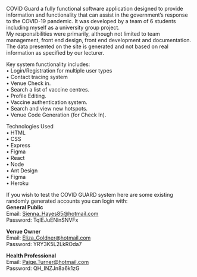 COVID Guard a fully functional software application designed to provide information and functionality that can assist in the government’s response to the COVID-19 pandemic.
It was developed by a team of 6 students including myself as a university group project.<br>
My responsibilities were primarily, although not limited to team management, front end design, front end development and documentation. The data presented on the site is generated and not based on real information as specified by our lecturer.

Key system functionality includes:<br>
  • Login/Registration for multiple user types<br>
  • Contact tracing system<br>
  • Venue Check in.<br>
  • Search a list of vaccine centres.<br>
  • Profile Editing.<br>
  • Vaccine authentication system.<br>
  • Search and view new hotspots.<br>
  • Venue Code Generation (for Check In).<br>

Technologies Used<br>
  • HTML<br>
  • CSS<br>
  • Express<br>
  • Figma<br>
  • React<br>
  • Node<br>
  • Ant Design<br>
  • Figma<br>
  • Heroku<br>

If you wish to test the COVID GUARD system here are some existing randomly generated accounts you can login with:<br>
<b>General Public<br></b>
Email: Sienna_Hayes85@hotmail.com<br>
Password: TqIEJuENlnSNVFx<br>

<b>Venue Owner<br></b>
Email: Eliza_Goldner@hotmail.com<br>
Password: YRY3K5L2LkROda7<br>

<b>Health Professional<br></b>
Email: Paige.Turner@hotmail.com<br>
Password: QH_INZJn8a6k1zG<br>
